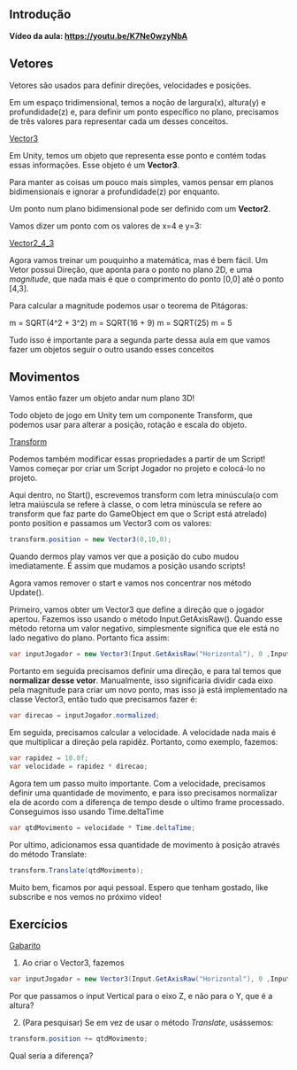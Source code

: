 
## Introdução

**Vídeo da aula: https://youtu.be/K7Ne0wzyNbA**

## Vetores

Vetores são usados para definir direções, velocidades e posições.

Em um espaço tridimensional, temos a noção de largura(x), altura(y) e profundidade(z) e, para definir um ponto específico no plano, precisamos de três valores para representar cada um desses conceitos. 


[Vector3](\Vector3.png)

Em Unity, temos um objeto que representa esse ponto e contém todas essas informações. Esse objeto é um **Vector3**.

Para manter as coisas um pouco mais simples, vamos pensar em planos bidimensionais e ignorar a profundidade(z) por enquanto.

Um ponto num plano bidimensional pode ser definido com um **Vector2**.

Vamos dizer um ponto com os valores de x=4 e y=3:

[Vector2_4_3](\4-3.png)

Agora vamos treinar um pouquinho a matemática, mas é bem fácil. Um Vetor possui Direção, que aponta para o ponto no plano 2D, e uma *magnitude*, que nada mais é que o comprimento do ponto [0,0] até o ponto [4,3].

Para calcular a magnitude podemos usar o teorema de Pitágoras:

m = SQRT(4^2 + 3^2)
m = SQRT(16 + 9)
m = SQRT(25)
m = 5


Tudo isso é importante para a segunda parte dessa aula em que vamos fazer um objetos seguir o outro usando esses conceitos

## Movimentos

Vamos então fazer um objeto andar num plano 3D!

Todo objeto de jogo em Unity tem um componente Transform, que podemos usar para alterar a posição, rotação e escala do objeto. 

[Transform](\Transform.png)


Podemos também modificar essas propriedades a partir de um Script! Vamos começar por criar um Script Jogador no projeto e colocá-lo no projeto.

Aqui dentro, no Start(), escrevemos transform com letra minúscula(o com letra maiúscula se refere à classe, o com letra minúscula se refere ao transform que faz parte do GameObject em que o Script está atrelado) ponto position e passamos um Vector3 com os valores:

```cs
transform.position = new Vector3(0,10,0);
```

Quando dermos play vamos ver que a posição do cubo mudou imediatamente. É assim que mudamos a posição usando scripts!

Agora vamos remover o start e vamos nos concentrar nos método Update().

Primeiro, vamos obter um Vector3 que define a direção que o jogador apertou. Fazemos isso usando o método Input.GetAxisRaw(). Quando esse método retorna um valor negativo, simplesmente significa que ele está no lado negativo do plano. Portanto fica assim:

```cs
var inputJogador = new Vector3(Input.GetAxisRaw("Horizontal"), 0 ,Input.GetAxisRaw("Vertical"));
```

Portanto em seguida precisamos definir uma direção, e para tal temos que **normalizar desse vetor**. Manualmente, isso significaria dividir cada eixo pela magnitude para criar um novo ponto, mas isso já está implementado na classe Vector3, então tudo que precisamos fazer é:

```cs
var direcao = inputJogador.normalized;
```

Em seguida, precisamos calcular a velocidade. A velocidade nada mais é que multiplicar a direção pela rapidêz. Portanto, como exemplo, fazemos:

```cs
var rapidez = 10.0f;
var velocidade = rapidez * direcao;
```

Agora tem um passo muito importante. Com a velocidade, precisamos definir uma quantidade de movimento, e para isso precisamos normalizar ela de acordo com a diferença de tempo desde o ultimo frame processado. Conseguimos isso usando Time.deltaTime

```cs
var qtdMovimento = velocidade * Time.deltaTime;
```

Por ultimo, adicionamos essa quantidade de movimento à posição através do método Translate:

```cs
transform.Translate(qtdMovimento);
```


Muito bem, ficamos por aqui pessoal. Espero que tenham gostado, like subscribe e nos vemos no próximo video!


## Exercícios
[Gabarito](Gabarito)

1. Ao criar o Vector3, fazemos

```cs
var inputJogador = new Vector3(Input.GetAxisRaw("Horizontal"), 0 ,Input.GetAxisRaw("Vertical"));
```

Por que passamos o input Vertical para o eixo Z, e não para o Y, que é a altura?

2. (Para pesquisar) Se em vez de usar o método *Translate*, usássemos:

```cs
transform.position += qtdMovimento;
```

Qual seria a diferença?

